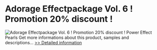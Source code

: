 # Adorage Effectpackage Vol. 6 ! Promotion 20% discount !
![Adorage Effectpackage Vol. 6 ! Promotion 20% discount !](https://mycommerce.akamaized.net/api/pimages/P300056651/BIG/300056651.JPG)
Power Effect Pearls
 Get more informations about this product, samples and descriptions...
[>> Detailed information](https://secure.element5.com/esales/product.html?productid=300056651&affiliateid=200057808)